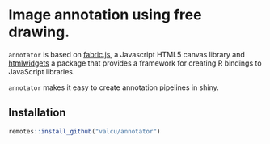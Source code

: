 
# Image annotation using free drawing.

`annotator` is based on [fabric.js](http://fabricjs.com/), a Javascript HTML5 canvas library and [htmlwidgets](http://www.htmlwidgets.org/) a package that provides a framework for creating R bindings to JavaScript libraries.

`annotator`  makes it easy to create annotation pipelines in shiny. 


Installation
------------

``` r
remotes::install_github("valcu/annotator")
```